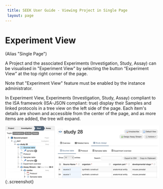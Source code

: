 ```yaml
---
 title: SEEK User Guide - Viewing Project in Single Page
 layout: page
---
```


# Experiment View

(Alias "Single Page")

A Project and the associated Experiments (Investigation, Study, Assay) can be visualised in "Experiment View" by selecting the button “Experiment View” at the top right corner of the page.

<div class="alert alert-info">
Note that "Experiment View" feature must be enabled by the instance administrator. 
</div>

In Experiment View, Experiments (Investigation, Study, Assay) compliant to the ISA framework (ISA-JSON compliant: true) display their Samples and linked protocols in a tree view on the left side of the page. Each item's details are shown and accessible from the center of the page, and as more items are added, the tree will expand.

![experiment view](/images/user-guide/experiment_view_01.png){:.screenshot}

